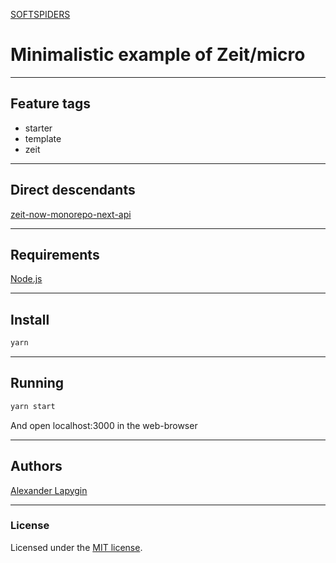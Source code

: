 [SOFTSPIDERS](https://github.com/softspiders/softspiders)

# Minimalistic example of Zeit/micro

---

## Feature tags

- starter
- template
- zeit

---

## Direct descendants

[zeit-now-monorepo-next-api](https://github.com/softspiders/zeit-now-monorepo-next-api)

---

## Requirements

[Node.js](https://nodejs.org/en/download/package-manager/)

---

## Install

```sh
yarn
```

---

## Running

```sh
yarn start
```

And open localhost:3000 in the web-browser

---

## Authors

[Alexander Lapygin](https://github.com/AlexanderLapygin)

---

### License

Licensed under the [MIT license](./LICENSE).
